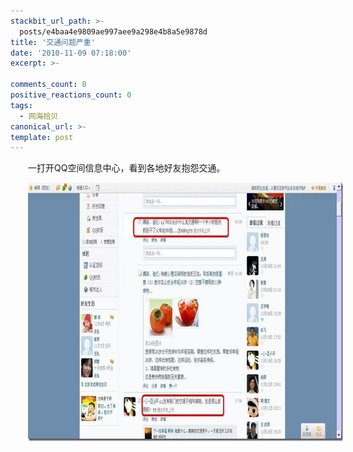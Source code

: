 ```yaml
---
stackbit_url_path: >-
  posts/e4baa4e9809ae997aee9a298e4b8a5e9878d
title: '交通问题严重'
date: '2010-11-09 07:18:00'
excerpt: >-
  
comments_count: 0
positive_reactions_count: 0
tags: 
  - 网海拾贝
canonical_url: >-
template: post
---
```

<div style="text-indent: 2em">   <p>一打开QQ空间信息中心，看到各地好友抱怨交通。</p>    <p><a href="https://raw.githubusercontent.com/Jeff-Tian/blogengine.net/master/Source/BlogEngine/BlogEngine.NET/App_Data/files/5599492420101109163627032.jpg"><img style="background-image: none; border-bottom: 0px; border-left: 0px; margin: 0px 10px 0px 0px; padding-left: 0px; padding-right: 0px; display: inline; border-top: 0px; border-right: 0px; padding-top: 0px" title="交通问题严重" border="0" alt="交通问题严重" src="https://raw.githubusercontent.com/Jeff-Tian/blogengine.net/master/Source/BlogEngine/BlogEngine.NET/App_Data/files/5599492420101109163627032_thumb.jpg" width="839" height="414" /></a></p> </div>